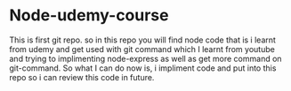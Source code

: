 # Node-udemy-course
This is first git repo. so in this repo you will find node code that is i learnt from udemy and get used with git command which I learnt from youtube and trying to implimenting node-express as well as get more command on git-command. So what I can do now is, i impliment code and put into this repo so i can review this code in future.
